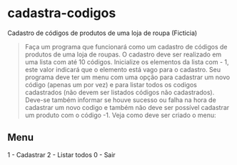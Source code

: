 # cadastra-codigos
 Cadastro de códigos de produtos de uma loja de roupa (Ficticia)

> Faça um programa que funcionará como um cadastro de códigos de produtos de uma loja de roupas. O cadastro deve ser realizado em uma lista com até 10 códigos. Inicialize os elementos da lista com - 1, este valor indicará que o elemento está vago para o cadastro. Seu programa deve ter um menu com uma opção para cadastrar um novo código (apenas um por vez) e para listar todos os codigos cadastrados (não devem ser listados códigos não cadastrados). Deve-se também informar se houve sucesso ou falha na hora de cadastrar um novo codigo e também não deve ser possível cadastrar um produto com o código -1. Veja como deve ser criado o menu:

Menu
-------
1 - Cadastrar
2 - Listar todos
0 - Sair